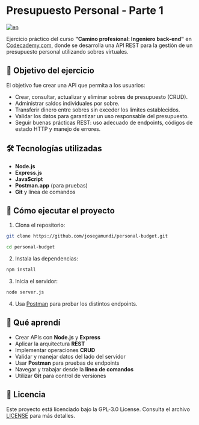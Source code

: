 # Presupuesto Personal - Parte 1

[![en](https://img.shields.io/badge/lang-en-red.svg)](https://github.com/josegamundi/personal-budget/blob/main/README.md)

Ejercicio práctico del curso **"Camino profesional: Ingeniero back-end"** en [Codecademy.com](https://www.codecademy.com/), donde se desarrolla una API REST para la gestión de un presupuesto personal utilizando sobres virtuales.

## 📌 Objetivo del ejercicio

El objetivo fue crear una API que permita a los usuarios:

- Crear, consultar, actualizar y eliminar sobres de presupuesto (CRUD).
- Administrar saldos individuales por sobre.
- Transferir dinero entre sobres sin exceder los límites establecidos.
- Validar los datos para garantizar un uso responsable del presupuesto.
- Seguir buenas prácticas REST: uso adecuado de endpoints, códigos de estado HTTP y manejo de errores.

## 🛠️ Tecnologías utilizadas

- **Node.js**
- **Express.js**
- **JavaScript**
- **Postman.app** (para pruebas)
- **Git** y línea de comandos

## 🚀 Cómo ejecutar el proyecto
  
1. Clona el repositorio:

```bash
git clone https://github.com/josegamundi/personal-budget.git

cd personal-budget
```

2. Instala las dependencias:

```bash
npm install
```

3. Inicia el servidor:

```bash
node server.js
```

4. Usa [Postman](https://www.postman.com/) para probar los distintos endpoints.

## 🧠 Qué aprendí

- Crear APIs con  **Node.js**  y  **Express**
- Aplicar la arquitectura  **REST**
- Implementar operaciones  **CRUD**
- Validar y manejar datos del lado del servidor
- Usar  **Postman**  para pruebas de endpoints
- Navegar y trabajar desde la  **línea de comandos**
- Utilizar  **Git**  para control de versiones

## 📄 Licencia

Este proyecto está licenciado bajo la GPL-3.0 License. Consulta el archivo [LICENSE](https://github.com/josegamundi/personal-budget/blob/main/LICENSE) para más detalles.